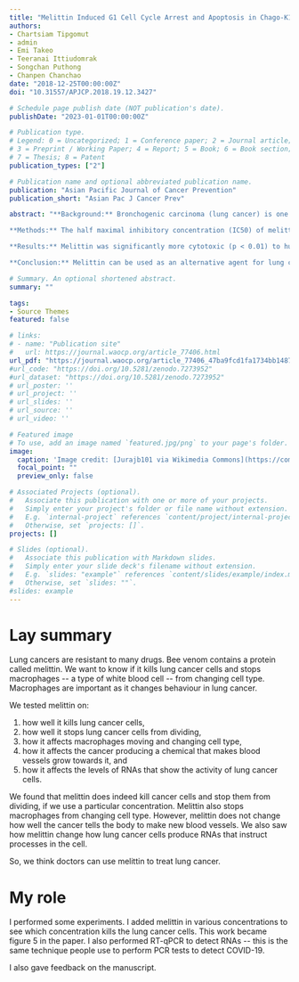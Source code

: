 ```yaml
---
title: "Melittin Induced G1 Cell Cycle Arrest and Apoptosis in Chago-K1 Human Bronchogenic Carcinoma Cells and Inhibited the Differentiation of THP-1 Cells into Tumour-Associated Macrophages"
authors:
- Chartsiam Tipgomut
- admin
- Emi Takeo
- Teeranai Ittiudomrak
- Songchan Puthong
- Chanpen Chanchao
date: "2018-12-25T00:00:00Z"
doi: "10.31557/APJCP.2018.19.12.3427"

# Schedule page publish date (NOT publication's date).
publishDate: "2023-01-01T00:00:00Z"

# Publication type.
# Legend: 0 = Uncategorized; 1 = Conference paper; 2 = Journal article;
# 3 = Preprint / Working Paper; 4 = Report; 5 = Book; 6 = Book section;
# 7 = Thesis; 8 = Patent
publication_types: ["2"]

# Publication name and optional abbreviated publication name.
publication: "Asian Pacific Journal of Cancer Prevention"
publication_short: "Asian Pac J Cancer Prev"

abstract: "**Background:** Bronchogenic carcinoma (lung cancer) is one of the leading causes of death. Although many compounds isolated from natural products have been used to treat it, drug resistance is a serious problem, and alternative anti-cancer drugs are required. Here, melittin from Apis mellifera venom was used, and its effects on bronchogenic carcinoma cell proliferation and tumour-associated macrophage differentiation were evaluated.\n

**Methods:** The half maximal inhibitory concentration (IC50) of melittin was measured by MTT. Cell death was observed by annexin V and propidium iodide (PI) co-staining followed by flow cytometry. Cell cycle arrest was revealed by PI staining and flow cytometry. To investigate the tumour microenvironment, differentiation of circulating monocytes (THP-1) into tumour-associated macrophages (TAMs) was assayed by sandwich-ELISA and interleukin (IL)-10 levels were determined. Cell proliferation and migration was observed by flat plate colony formation. Secretion of vascular endothelial growth factor (VEGF) was detected by ELISA. The change in expression levels of CatS, Bcl-2, and MADD was measured by quantitative RT-PCR.\n

**Results:** Melittin was significantly more cytotoxic (p < 0.01) to human bronchogenic carcinoma cells (ChaGo-K1) than to the control human lung fibroblasts (Wi-38) cells. At 2.5 μM, melittin caused ChaGo-K1 cells to undergo apoptosis and cell cycle arrest at the G1 phase. The IL-10 levels showed that melittin significantly inhibited the differentiation of THP-1 cells into TAMs (p < 0.05) and reduced the number of colonies formed in the treated ChaGo-K1 cells compared to the untreated cells. However, melittin did not affect angiogenesis in ChaGo-K1 cells. Unlike MADD, Bcl-2 was up-regulated significantly (p < 0.05) in melittin-treated ChaGo-K1 cells.\n

**Conclusion:** Melittin can be used as an alternative agent for lung cancer treatment because of its cytotoxicity against ChaGo-K1 cells and the inhibition of differentiation of THP-1 cells into TAMs."

# Summary. An optional shortened abstract.
summary: "" 

tags:
- Source Themes
featured: false

# links:
# - name: "Publication site"
#   url: https://journal.waocp.org/article_77406.html
url_pdf: "https://journal.waocp.org/article_77406_47ba9fcd1fa1734bb148764f50eb9529.pdf"
#url_code: "https://doi.org/10.5281/zenodo.7273952"
#url_dataset: "https://doi.org/10.5281/zenodo.7273952"
# url_poster: ''
# url_project: ''
# url_slides: ''
# url_source: ''
# url_video: ''

# Featured image
# To use, add an image named `featured.jpg/png` to your page's folder. 
image:
  caption: 'Image credit: [Jurajb101 via Wikimedia Commons](https://commons.wikimedia.org/wiki/File:Lung_cancer_HAVCR2.jpg)'
  focal_point: ""
  preview_only: false

# Associated Projects (optional).
#   Associate this publication with one or more of your projects.
#   Simply enter your project's folder or file name without extension.
#   E.g. `internal-project` references `content/project/internal-project/index.md`.
#   Otherwise, set `projects: []`.
projects: []

# Slides (optional).
#   Associate this publication with Markdown slides.
#   Simply enter your slide deck's filename without extension.
#   E.g. `slides: "example"` references `content/slides/example/index.md`.
#   Otherwise, set `slides: ""`.
#slides: example
---
```


# Lay summary
Lung cancers are resistant to many drugs. Bee venom contains a protein called melittin. We want to know if it kills lung cancer cells and stops macrophages -- a type of white blood cell -- from changing cell type. Macrophages are important as it changes behaviour in lung cancer.

We tested melittin on:
1. how well it kills lung cancer cells,
2. how well it stops lung cancer cells from dividing,
3. how it affects macrophages moving and changing cell type,
4. how it affects the cancer producing a chemical that makes blood vessels grow towards it, and
5. how it affects the levels of RNAs that show the activity of lung cancer cells.

We found that melittin does indeed kill cancer cells and stop them from dividing, if we use a particular concentration. Melittin also stops macrophages from changing cell type. However, melittin does not change how well the cancer tells the body to make new blood vessels. We also saw how melittin change how lung cancer cells produce RNAs that instruct processes in the cell.

So, we think doctors can use melittin to treat lung cancer.

# My role
I performed some experiments. I added melittin in various concentrations to see which concentration kills the lung cancer cells. This work became figure 5 in the paper. I also performed RT-qPCR to detect RNAs -- this is the same technique people use to perform PCR tests to detect COVID-19.

I also gave feedback on the manuscript.
